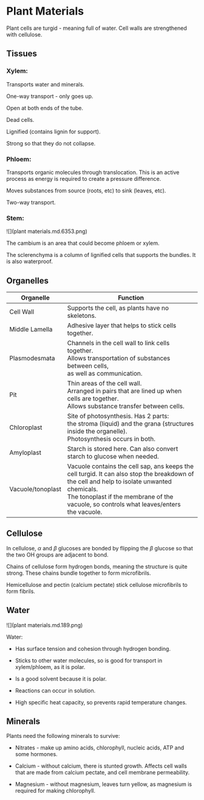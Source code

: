 # Plant Materials

Plant cells are turgid - meaning full of water.
Cell walls are strengthened with cellulose.

## Tissues

### Xylem:

Transports water and minerals.

One-way transport - only goes up.

Open at both ends of the tube.

Dead cells.

Lignified (contains lignin for support).

Strong so that they do not collapse.


### Phloem:

Transports organic molecules through translocation. This is an active process
as energy is required to create a pressure difference.

Moves substances from source (roots, etc) to sink (leaves, etc).

Two-way transport.


### Stem:

![](plant materials.md.6353.png)

The cambium is an area that could become phloem or xylem.

The sclerenchyma is a column of lignified cells that supports the bundles.
It is also waterproof.

## Organelles


| Organelle         | Function                                                                                                                                                                                                                                     |
|-------------------|----------------------------------------------------------------------------------------------------------------------------------------------------------------------------------------------------------------------------------------------|
| Cell Wall         | Supports the cell, as plants have no skeletons.                                                                                                                                                                                              |
| Middle Lamella    | Adhesive layer that helps to stick cells together.                                                                                                                                                                                           |
| Plasmodesmata     | Channels in the cell wall to link cells together.<br>Allows transportation of substances between cells,<br>as well as communication.                                                                                                         |
| Pit               | Thin areas of the cell wall.<br>Arranged in pairs that are lined up when cells are together.<br>Allows substance transfer between cells.                                                                                                     |
| Chloroplast       | Site of photosynthesis. Has 2 parts:<br>the stroma (liquid) and the grana (structures inside the organelle).<br>Photosynthesis occurs in both.                                                                                               |
| Amyloplast        | Starch is stored here. Can also convert starch to glucose when needed.                                                                                                                                                                       |
| Vacuole/tonoplast | Vacuole contains the cell sap, ans keeps the cell turgid. It can also stop the breakdown of the cell and help to isolate unwanted chemicals.<br>The tonoplast if the membrane of the vacuole, so controls what leaves/enters<br>the vacuole. |


## Cellulose

In cellulose, $\alpha$ and $\beta$ glucoses are bonded by flipping the $\beta$ glucose so
that the two OH groups are adjacent to bond.

Chains of cellulose form hydrogen bonds, meaning the structure is quite strong.
These chains bundle together to form microfibrils.

Hemicellulose and pectin (calcium pectate) stick cellulose microfibrils to form fibrils.

## Water

![](plant materials.md.189.png)

Water:

- Has surface tension and cohesion through hydrogen bonding.

- Sticks to other water molecules, so is good for transport in xylem/phloem, as it is polar.

- Is a good solvent because it is polar.

- Reactions can occur in solution.

- High specific heat capacity, so prevents rapid temperature changes.


## Minerals
Plants need the following minerals to survive:

- Nitrates - make up amino acids, chlorophyll, nucleic acids, ATP and some hormones.

-  Calcium - without calcium, there is stunted growth. Affects cell walls that are made from
	calcium pectate, and cell membrane permeability.

- Magnesium - without magnesium, leaves turn yellow, as magnesium is required for making
	chlorophyll.

